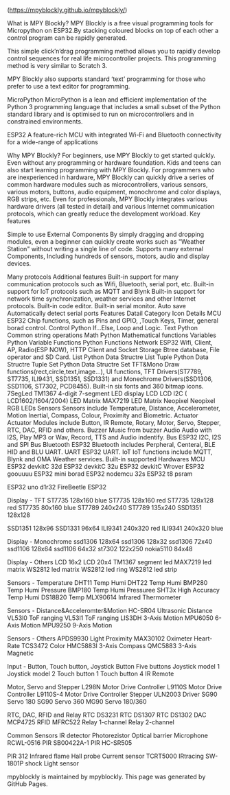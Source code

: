 (https://mpyblockly.github.io/mpyblockly/)

What is MPY Blockly?
MPY Blockly is a free visual programming tools for Micropython on ESP32.By stacking coloured blocks on top of each other a control program can be rapidly generated.

This simple click’n’drag programming method allows you to rapidly develop control sequences for real life microcontroller projects. This programming method is very similar to Scratch 3.

MPY Blockly also supports standard ‘text’ programming for those who prefer to use a text editor for programming.

MicroPython
MicroPython is a lean and efficient implementation of the Python 3 programming language that includes a small subset of the Python standard library and is optimised to run on microcontrollers and in constrained environments.

ESP32
A feature-rich MCU with integrated Wi-Fi and Bluetooth connectivity for a wide-range of applications


Why MPY Blockly?
For beginners, use MPY Blockly to get started quickly. Even without any programming or hardware foundation. Kids and teens can also start learning programming with MPY Blockly.
For programmers who are inexperienced in hardware, MPY Blockly can quickly drive a series of common hardware modules such as microcontrollers, various sensors, various motors, buttons, audio equipment, monochrome and color displays, RGB strips, etc.
Even for professionals, MPY Blockly integrates various hardware drivers (all tested in detail) and various Internet communication protocols, which can greatly reduce the development workload.
Key features
	
Simple to use	External Components
By simply dragging and dropping modules, even a beginner can quickly create works such as "Weather Station" without writing a single line of code.	Supports many external Components, Including hundreds of sensors, motors, audio and display devices.
 	 
	
Many protocols	Additional features
Built-in support for many communication protocols such as Wifi, Bluetooth, serial port, etc.
Built-in support for IoT protocols such as MQTT and Blynk
Built-in support for network time synchronization, weather services and other Internet protocols.	Built-in code editor.
Built-in serial monitor.
Auto save
Automatically detect serial ports
Features Datail
Category	Icon	Details
MCU		ESP32 Chip functions, such as Pins and GPIO, ,Touch Keys, Timer, general borad control.
Control		Python If...Else, Loop and Logic.
Text		Python Common string operations
Math		Python Mathematical functions
Variables		Python Variable
Functions		Python Functions
Network		ESP32 Wifi, Client, AP, Radio(ESP NOW), HTTP Client and Socket
Storage		Btree database, File operator and SD Card.
List		Python Data Structre List
Tuple		Python Data Structre Tuple
Set		Python Data Structre Set
TFT&Mono		Draw functions(rect,circle,text,image...), UI functions, TFT Drivers(ST7789, ST7735, ILI9431, SSD1351, SSD1331) and Monechrome Drivers(SSD1306, SSD1106, ST7302, PCD8455). Built-in six fonts and 360 bitmap icons.
7SegLed		TM1367 4-digit 7-segment LED display
LCD		LCD I2C ( LCD1602/1604/2004)
LED Matrix		MAX7219 LED Matrix
Neopixel		Neopixel RGB LEDs
Sensors		Sensors include Temperature, Distance, Accelerometer, Motion Inertial, Compass, Colour, Proximity and Biometric.
Actuator		Actuator Modules include Button, IR Remote, Rotary, Motor, Servo, Stepper, RTC, DAC, RFID and others.
Buzzer		Music from buzzer
Audio		Audio with I2S, Play MP3 or Wav, Record, TTS and Audio indentify.
Bus		ESP32 I2C, I2S and SPI Bus
Bluetooth		ESP32 Bluetooth includes Perpheral, Centeral, BLE HID and BLU UART.
UART		ESP32 UART.
IoT		IoT functions include MQTT, Blynk and OMA Weather services.
Built-in supported Hardwares
MCU
ESP32 devkitC 32d	ESP32 devkitC 32u	ESP32 devkitC Wrover	ESP32 goouuuu	ESP32 mini borad	ESP32 nodemcu 32s	ESP32 t8 psram
						
ESP32 uno d1r32	FireBeetle ESP32					
						
Display - TFT
ST7735 128x160 blue	ST7735 128x160 red	ST7735 128x128 red	ST7735 80x160 blue	ST7789 240x240	ST7789 135x240	SSD1351 128x128
						
SSD1351 128x96	SSD1331 96x64	ILI9341 240x320 red	ILI9341 240x320 blue			
						
Display - Monochrome
ssd1306 128x64	ssd1306 128x32	ssd1306 72x40	ssd1106 128x64	ssd1106 64x32	st7302 122x250	nokia5110 84x48
						
Display - Others
LCD 16x2	LCD 20x4	TM1367 segment led	MAX7219 led matrix	WS2812 led matrix	WS2812 led ring	WS2812 led strip
						
Sensors - Temperature
DHT11 Temp Humi	DHT22 Temp Humi	BMP280 Temp Humi Pressure	BMP180 Temp Humi Pressuree	SHT3x High Accuracy Temp Humi	DS18B20 Temp	MLX90614 Infrared Thermometer
						
Sensors - Distance&Acceleromter&Motion
HC-SR04 Ultrasonic Distance	VL53l0 ToF ranging	VL53l1 ToF ranging	LIS3DH 3-Axis Motion	MPU6050 6-Axis Motion	MPU9250 9-Axis Motion	
						
Sensors - Others
APDS9930 Light Proximity	MAX30102 Oximeter Heart-Rate	TCS3472 Color	HMC5883l 3-Axis Compass	QMC5883 3-Axis Magnetic		
						
Input - Button, Touch button, Joystick
Button	Five buttons	Joystick model 1	Joystick model 2	Touch button 1	Touch button 4	IR Remote
						
Motor, Servo and Stepper
L298N Motor Drive Controller	L9110S Motor Drive Controller	L9110S-4 Motor Drive Controller	Stepper ULN2003 Driver	SG90 Servo 180	SG90 Servo 360	MG90 Servo 180/360
						
RTC, DAC, RFID and Relay
RTC DS3231	RTC DS1307	RTC DS1302	DAC MCP4725	RFID MFRC522	Relay 1-channel	Relay 2-channel
						
Common Sensors
IR detector	Photorezistor	Optical barrier	Microphone	RCWL-0516	PIR SB00422A-1	PIR HC-SR505
						
PIR 312	Infrared flame	Hall probe	Current sensor	TCRT5000 IRtracing	SW-1801P shock	Light sensor
						
mpyblockly is maintained by mpyblockly.
This page was generated by GitHub Pages.
